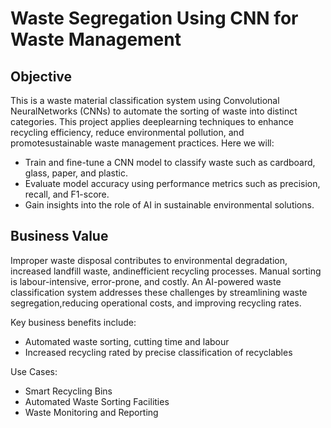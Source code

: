 # Waste Segregation Using CNN for Waste Management
## Objective
This is a waste material classification system using Convolutional NeuralNetworks (CNNs) to automate the sorting of waste into distinct categories. This project applies deeplearning techniques to enhance recycling efficiency, reduce environmental pollution, and promotesustainable waste management practices. Here we will:
- Train and fine-tune a CNN model to classify waste such as cardboard, glass, paper, and plastic.
- Evaluate model accuracy using performance metrics such as precision, recall, and F1-score.
- Gain insights into the role of AI in sustainable environmental solutions.
## Business Value
Improper waste disposal contributes to environmental degradation, increased landfill waste, andinefficient recycling processes. Manual sorting is labour-intensive, error-prone, and costly. An AI-powered waste classification system addresses these challenges by streamlining waste segregation,reducing operational costs, and improving recycling rates.

Key business benefits include:
- Automated waste sorting, cutting time and labour
- Increased recycling rated by precise classification of recyclables

Use Cases:
- Smart Recycling Bins
- Automated Waste Sorting Facilities
- Waste Monitoring and Reporting
